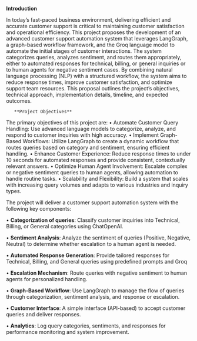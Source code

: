 **Introduction**

In today’s fast-paced business environment, delivering efficient and accurate customer support is critical to maintaining customer satisfaction and operational efficiency. This project proposes the development of an advanced customer support automation system that leverages LangGraph, a graph-based workflow framework, and the Groq language model to automate the initial stages of customer interactions. The system categorizes queries, analyzes sentiment, and routes them appropriately, either to automated responses for technical, billing, or general inquiries or to human agents for negative sentiment cases. By combining natural language processing (NLP) with a structured workflow, the system aims to reduce response times, improve customer satisfaction, and optimize support team resources. This proposal outlines the project’s objectives, technical approach, implementation details, timeline, and expected outcomes.

       **Project Objectives**
The primary objectives of this project are:
•	Automate Customer Query Handling: Use advanced language models to categorize, analyze, and respond to customer inquiries with high accuracy.
•	Implement Graph-Based Workflows: Utilize LangGraph to create a dynamic workflow that routes queries based on category and sentiment, ensuring efficient handling.
•	Enhance Customer Experience: Reduce response times to under 10 seconds for automated responses and provide consistent, contextually relevant answers.
•	Optimize Human Agent Involvement: Escalate complex or negative sentiment queries to human agents, allowing automation to handle routine tasks.
•	Scalability and Flexibility: Build a system that scales with increasing query volumes and adapts to various industries and inquiry types.


The project will deliver a customer support automation system with the following key components:

•	**Categorization of queries**: Classify customer inquiries into Technical, Billing, or General categories using ChatOpenAI.

•	**Sentiment Analysis**: Analyze the sentiment of queries (Positive, Negative, Neutral) to determine whether escalation to a human agent is needed.

•	**Automated Response Generation**: Provide tailored responses for Technical, Billing, and General queries using predefined prompts and Groq

•	**Escalation Mechanism**: Route queries with negative sentiment to human agents for personalized handling.

•	**Graph-Based Workflow**: Use LangGraph to manage the flow of queries through categorization, sentiment analysis, and response or escalation.

•	**Customer Interface**: A simple interface (API-based) to accept customer queries and deliver responses.

•	**Analytics**: Log query categories, sentiments, and responses for performance monitoring and system improvement.

